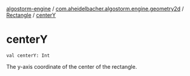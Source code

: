 [algostorm-engine](../../index.md) / [com.aheidelbacher.algostorm.engine.geometry2d](../index.md) / [Rectangle](index.md) / [centerY](.)

# centerY

`val centerY: Int`

The y-axis coordinate of the center of the rectangle.

